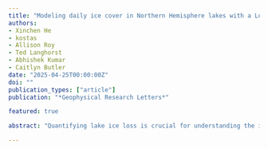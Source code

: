 ```yaml
---
title: "Modeling daily ice cover in Northern Hemisphere lakes with a Long Short-Term Memory neural network"
authors:
- Xinchen He
- kostas
- Allison Roy
- Ted Langhorst
- Abhishek Kumar
- Caitlyn Butler
date: "2025-04-25T00:00:00Z"
doi: ""
publication_types: ["article"]
publication: "*Geophysical Research Letters*"

featured: true

abstract: "Quantifying lake ice loss is crucial for understanding the impact of climate change on lake ecosystems. In this study, we trained a deep learning model: Long-Short Term Memory with Landsat observations (1984-2012) to simulate the Northern Hemisphere lake ice changes at a fine spatial scale >0.1 km<sup>2</sup> from 1980 to 2022. The model achieved good performance overall during the test period (2013-2022), and the derived ice-on and ice-off matched well with two independent ice phenology datasets. Results reveal a 76.8% increase in intermittently ice-covered lakes from the 1980s to the 2010s, alongside a 10.7-day shorter ice duration and a 3.9 percentage-points reduction in annual mean ice cover fractions. The model can track daily partial ice cover changes, providing a novel contribution to understanding shifts in lake ice cover with climate change. These findings can provide valuable insights for future limnology studies, such as improving estimates of greenhouse gas emissions from lakes."

---
```

